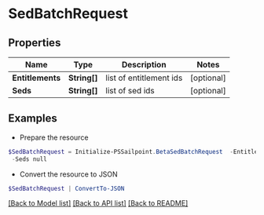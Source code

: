 # SedBatchRequest
## Properties

Name | Type | Description | Notes
------------ | ------------- | ------------- | -------------
**Entitlements** | **String[]** | list of entitlement ids | [optional] 
**Seds** | **String[]** | list of sed ids | [optional] 

## Examples

- Prepare the resource
```powershell
$SedBatchRequest = Initialize-PSSailpoint.BetaSedBatchRequest  -Entitlements null `
 -Seds null
```

- Convert the resource to JSON
```powershell
$SedBatchRequest | ConvertTo-JSON
```

[[Back to Model list]](../README.md#documentation-for-models) [[Back to API list]](../README.md#documentation-for-api-endpoints) [[Back to README]](../README.md)

